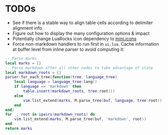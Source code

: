 # TODOs

- See if there is a stable way to align table cells according to delimiter
  alignment info.
- Figure out how to display the many configuration options & impact
- Potentially change LuaRocks icon dependency to [mini.icons](https://luarocks.org/modules/neorocks/mini.icons)
- Force non-markdown handlers to run first in `ui.lua`. Cache information
  at buffer level from inline parser to avoid computing it:

```lua
-- Parse marks
local marks = {}
-- Parse markdown after all other nodes to take advantage of state
local markdown_roots = {}
parser:for_each_tree(function(tree, language_tree)
    local language = language_tree:lang()
    if language == 'markdown' then
        table.insert(markdown_roots, tree:root())
    else
        vim.list_extend(marks, M.parse_tree(buf, language, tree:root()))
    end
end)
for _, root in ipairs(markdown_roots) do
    vim.list_extend(marks, M.parse_tree(buf, 'markdown', root))
end
return marks
```
